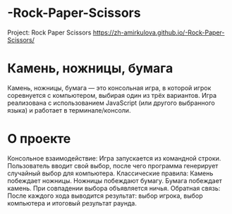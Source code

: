 # -Rock-Paper-Scissors
Project: Rock Paper Scissors
https://zh-amirkulova.github.io/-Rock-Paper-Scissors/

# Камень, ножницы, бумага
Камень, ножницы, бумага — это консольная игра, в которой игрок соревнуется с компьютером, выбирая один из трёх вариантов. Игра реализована с использованием JavaScript (или другого выбранного языка) и работает в терминале/консоли.

# О проекте
Консольное взаимодействие: Игра запускается из командной строки. Пользователь вводит свой выбор, после чего программа генерирует случайный выбор для компьютера.
Классические правила:
Камень побеждает ножницы.
Ножницы побеждают бумагу.
Бумага побеждает камень.
При совпадении выбора объявляется ничья.
Обратная связь: После каждого хода выводится результат: выбор игрока, выбор компьютера и итоговый результат раунда.
